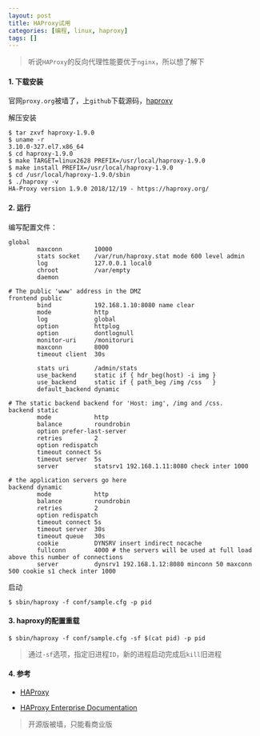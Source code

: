 ```yaml
---
layout: post
title: HAProxy试用
categories: [编程, linux, haproxy]
tags: []
---
```



> 听说`HAProxy`的反向代理性能要优于`nginx`，所以想了解下

#### 1. 下载安装

官网`proxy.org`被墙了，上`github`下载源码，[haproxy](https://github.com/haproxy/haproxy/releases)

解压安装

```
$ tar zxvf haproxy-1.9.0
$ uname -r
3.10.0-327.el7.x86_64
$ cd haproxy-1.9.0
$ make TARGET=linux2628 PREFIX=/usr/local/haproxy-1.9.0
$ make install PREFIX=/usr/local/haproxy-1.9.0
$ cd /usr/local/haproxy-1.9.0/sbin
$ ./haproxy -v
HA-Proxy version 1.9.0 2018/12/19 - https://haproxy.org/
```

#### 2. 运行

编写配置文件：
```
global
        maxconn         10000
        stats socket    /var/run/haproxy.stat mode 600 level admin
        log             127.0.0.1 local0
        chroot          /var/empty
        daemon

# The public 'www' address in the DMZ
frontend public
        bind            192.168.1.10:8080 name clear
        mode            http
        log             global
        option          httplog
        option          dontlognull
        monitor-uri     /monitoruri
        maxconn         8000
        timeout client  30s

        stats uri       /admin/stats
        use_backend     static if { hdr_beg(host) -i img }
        use_backend     static if { path_beg /img /css   }
        default_backend dynamic

# The static backend backend for 'Host: img', /img and /css.
backend static
        mode            http
        balance         roundrobin
        option prefer-last-server
        retries         2
        option redispatch
        timeout connect 5s
        timeout server  5s
        server          statsrv1 192.168.1.11:8080 check inter 1000

# the application servers go here
backend dynamic
        mode            http
        balance         roundrobin
        retries         2
        option redispatch
        timeout connect 5s
        timeout server  30s
        timeout queue   30s
        cookie          DYNSRV insert indirect nocache
        fullconn        4000 # the servers will be used at full load above this number of connections
        server          dynsrv1 192.168.1.12:8080 minconn 50 maxconn 500 cookie s1 check inter 1000
```

启动

```
$ sbin/haproxy -f conf/sample.cfg -p pid
```

#### 3. haproxy的配置重载

```
$ sbin/haproxy -f conf/sample.cfg -sf $(cat pid) -p pid
```

> 通过`-sf`选项，指定旧进程`ID`，新的进程启动完成后`kill`旧进程

#### 4. 参考

* [HAProxy](http://www.haproxy.org/)

* [HAProxy Enterprise Documentation](https://www.haproxy.com/documentation/hapee/)

> 开源版被墙，只能看商业版